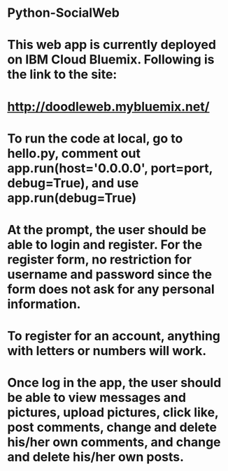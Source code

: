 # Python-SocialWeb
# This web app is currently deployed on IBM Cloud Bluemix. Following is the link to the site:
# http://doodleweb.mybluemix.net/
# To run the code at local, go to hello.py, comment out app.run(host='0.0.0.0', port=port, debug=True), and use app.run(debug=True)
# At the prompt, the user should be able to login and register. For the register form, no restriction for username and password since the form does not ask for any personal information. 
# To register for an account, anything with letters or numbers will work. 
# Once log in the app, the user should be able to view messages and pictures, upload pictures, click like, post comments, change and delete his/her own comments, and change and delete his/her own posts.
